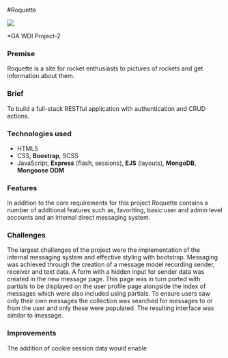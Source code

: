 #Roquette

<img src="https://i.imgur.com/IR40Yi6.png">

*GA WDI Project-2

### Premise
Roquette is a site for rocket enthusiasts to pictures of rockets and get information about them.

### Brief
To build a full-stack RESTful application with authentication and CRUD actions.

### Technologies used
* HTML5
* CSS, **Boostrap**, SCSS
* JavaScript, **Express** (flash, sessions), **EJS** (layouts), **MongoDB**, **Mongoose ODM**

### Features
In addition to the core requirements for this project Roquette contains a number of additional features such as, favoriting, basic user and admin level accounts and an internal direct messaging system.

### Challenges
The largest challenges of the project were the implementation of the internal messaging system and effective styling with bootstrap.  Messaging was achieved through the creation of a message model recording sender, receiver and text data.  A form with a hidden input for sender data was created in the new message page.  This page was in turn ported with partials to be displayed on the user profile page alongside the index of messages which were also included using partials.  To ensure users saw only their own messages the collection was searched for messages to or from the user and only these were populated.  The resulting interface was similar to imessage.

### Improvements
The addition of cookie session data would enable
